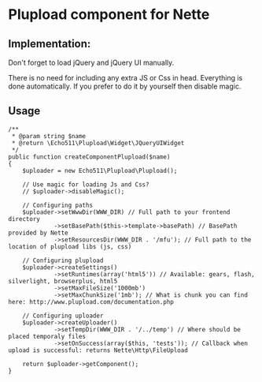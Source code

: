 Plupload component for Nette
============================

Implementation:
---------------

Don't forget to load jQuery and jQuery UI manually.

There is no need for including any extra JS or Css in head. Everything is done automatically. If you prefer to do it by yourself then disable magic.


Usage
-----

	/**
	 * @param string $name
	 * @return \Echo511\Plupload\Widget\JQueryUIWidget
	 */
    public function createComponentPlupload($name)
    {
        $uploader = new Echo511\Plupload\Plupload();

        // Use magic for loading Js and Css?
        // $uploader->disableMagic();

        // Configuring paths
        $uploader->setWwwDir(WWW_DIR) // Full path to your frontend directory
                 ->setBasePath($this->template->basePath) // BasePath provided by Nette
                 ->setResourcesDir(WWW_DIR . '/mfu'); // Full path to the location of plupload libs (js, css)

        // Configuring plupload
        $uploader->createSettings()
                 ->setRuntimes(array('html5')) // Available: gears, flash, silverlight, browserplus, html5
                 ->setMaxFileSize('1000mb')
                 ->setMaxChunkSize('1mb'); // What is chunk you can find here: http://www.plupload.com/documentation.php

        // Configuring uploader
        $uploader->createUploader()
                 ->setTempDir(WWW_DIR . '/../temp') // Where should be placed temporaly files
                 ->setOnSuccess(array($this, 'tests')); // Callback when upload is successful: returns Nette\Http\FileUpload

        return $uploader->getComponent();
    }